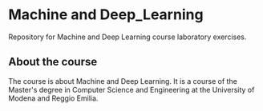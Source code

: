 # Machine and Deep_Learning
Repository for Machine and Deep Learning course laboratory exercises.

## About the course
The course is about Machine and Deep Learning. 
It is a course of the Master's degree in Computer Science and Engineering at the University of Modena and Reggio Emilia.




